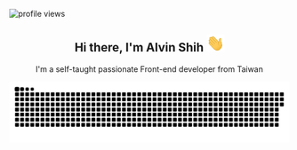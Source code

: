 <img
    alt="profile views"
    src="https://komarev.com/ghpvc/?username=stoneshih225&style=flat&color=blue"
/>

<div  align="center">
    <h2>
        Hi there, I'm Alvin Shih
        <img
            alt="hi icon gif"
            src="https://github.com/stoneshih225/stoneshih225/raw/main/assets/hi.gif"
            width="32"
        />
    </h2>
    <p>I'm a self-taught passionate Front-end developer from Taiwan</p>
    <picture>
        <source
            media="(prefers-color-scheme: dark)"
            srcset="https://raw.githubusercontent.com/stoneshih225/stoneshih225/output/github-contribution-grid-snake-dark.svg"
        />
        <source
            media="(prefers-color-scheme: light)"
            srcset="https://raw.githubusercontent.com/stoneshih225/stoneshih225/output/github-contribution-grid-snake.svg"
        />
        <img
            alt="github contribution grid snake animation"
            src="https://raw.githubusercontent.com/stoneshih225/stoneshih225/output/github-contribution-grid-snake-dark.svg"
        />
    </picture>
</div>

<!-- <h1></h1> -->

<!-- <div>
    <h3>🛠️ Languages and Tools :</h3>
</div> -->
